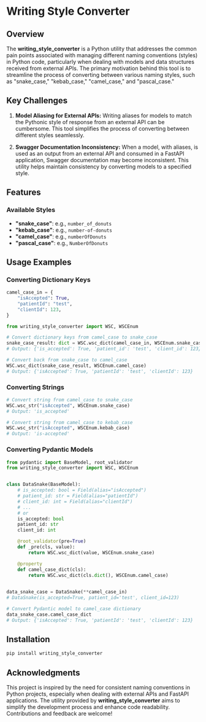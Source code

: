 # Writing Style Converter

## Overview

The **writing_style_converter** is a Python utility that addresses the common pain points associated with managing different naming conventions (styles) in Python code, particularly when dealing with models and data structures received from external APIs. The primary motivation behind this tool is to streamline the process of converting between various naming styles, such as "snake_case," "kebab_case," "camel_case," and "pascal_case."

## Key Challenges

1. **Model Aliasing for External APIs:**
   Writing aliases for models to match the Pythonic style of response from an external API can be cumbersome. This tool simplifies the process of converting between different styles seamlessly.

2. **Swagger Documentation Inconsistency:**
   When a model, with aliases, is used as an output from an external API and consumed in a FastAPI application, Swagger documentation may become inconsistent. This utility helps maintain consistency by converting models to a specified style.

## Features

### Available Styles

- **"snake_case"**: e.g., `number_of_donuts`
- **"kebab_case"**: e.g., `number-of-donuts`
- **"camel_case"**: e.g., `numberOfDonuts`
- **"pascal_case"**: e.g., `NumberOfDonuts`

## Usage Examples

### Converting Dictionary Keys

```python
camel_case_in = {
    "isAccepted": True,
    "patientId": "test",
    "clientId": 123,
}

from writing_style_converter import WSC, WSCEnum

# Convert dictionary keys from camel_case to snake_case
snake_case_result: dict = WSC.wsc_dict(camel_case_in, WSCEnum.snake_case) 
# Output: {'is_accepted': True, 'patient_id': 'test', 'client_id': 123}

# Convert back from snake_case to camel_case
WSC.wsc_dict(snake_case_result, WSCEnum.camel_case)
# Output: {'isAccepted': True, 'patientId': 'test', 'clientId': 123}
```

### Converting Strings

```python
# Convert string from camel_case to snake_case
WSC.wsc_str("isAccepted", WSCEnum.snake_case)
# Output: 'is_accepted'

# Convert string from camel_case to kebab_case
WSC.wsc_str("isAccepted", WSCEnum.kebab_case)
# Output: 'is-accepted'
```

### Converting Pydantic Models

```python
from pydantic import BaseModel, root_validator
from writing_style_converter import WSC, WSCEnum


class DataSnake(BaseModel):
    # is_accepted: bool = Field(alias="isAccepted")
    # patient_id: str = Field(alias="patientId")
    # client_id: int = Field(alias="clientId")
    # ...
    # or
    is_accepted: bool 
    patient_id: str 
    client_id: int

    @root_validator(pre=True)
    def _pre(cls, value):
        return WSC.wsc_dict(value, WSCEnum.snake_case)

    @property
    def camel_case_dict(cls):
        return WSC.wsc_dict(cls.dict(), WSCEnum.camel_case)
        

data_snake_case = DataSnake(**camel_case_in) 
# DataSnake(is_accepted=True, patient_id='test', client_id=123)

# Convert Pydantic model to camel_case dictionary
data_snake_case.camel_case_dict
# Output: {'isAccepted': True, 'patientId': 'test', 'clientId': 123}
```

## Installation

```bash
pip install writing_style_converter
```

## Acknowledgments

This project is inspired by the need for consistent naming conventions in Python projects, especially when dealing with external APIs and FastAPI applications. The utility provided by **writing_style_converter** aims to simplify the development process and enhance code readability. Contributions and feedback are welcome!